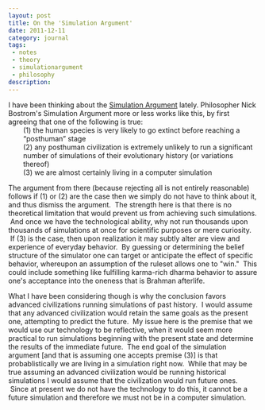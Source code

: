 ```yaml
---
layout: post
title: On the 'Simulation Argument'
date: 2011-12-11
category: journal
tags:
 - notes
 - theory
 - simulationargument
 - philosophy
description:
---
```


<div>I have been thinking about the <a href="http://www.simulation-argument.com/">Simulation Argument</a> lately.  Philosopher Nick Bostrom's Simulation Argument more or less works like this, by first agreeing that one of the following is true:</div>
<div style="padding-left: 30px;">(1) the human species is very likely to go extinct before reaching a &ldquo;posthuman&rdquo; stage</div>
<div style="padding-left: 30px;">(2) any posthuman civilization is extremely unlikely to run a significant number of simulations of their evolutionary history (or variations thereof)</div>
<div style="padding-left: 30px;">(3) we are almost certainly living in a computer simulation</div>

<p>The argument from there (because rejecting all is not entirely reasonable) follows if (1) or (2) are the case then we simply do not have to think about it, and thus dismiss the argument. &nbsp;The strength here is that there is no theoretical limitation that would prevent us from achieving such simulations. &nbsp;And once we have the technological ability, why not run thousands upon thousands of simulations at once for scientific purposes or mere curiosity. &nbsp;If (3) is the case, then upon realization it may&nbsp;subtly&nbsp;alter are view and experience of everyday behavior. &nbsp;By guessing or determining the belief structure of the simulator one can target or anticipate the effect of specific behavior, whereupon an assumption of the ruleset allows one to "win." &nbsp;This could include something like fulfilling karma-rich dharma behavior to assure one's acceptance into the oneness that is Brahman afterlife.</p>

<p>What I have been considering though is why the conclusion favors advanced civilizations running simulations of past history. &nbsp;I would assume that any advanced civilization would retain the same goals as the present one, attempting to predict the future. &nbsp;My issue here is the premise that we would use our technology to be reflective, when it would seem more practical to run simulations beginning with the present state and determine the results of the immediate future. &nbsp;The end goal of the simulation argument [and that is assuming one accepts premise (3)] is that probablistically we are living in a simulation right now. &nbsp;While that may be true assuming an advanced civilization would be running historical simulations I would assume that the civilization would run future ones. &nbsp;Since at present we do not have the technology to do this, it cannot be a future simulation and therefore we must not be in a computer simulation.</p>
